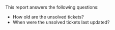 This report answers the following questions:

- How old are the unsolved tickets?
- When were the unsolved tickets last updated?